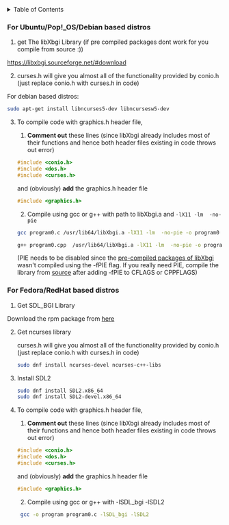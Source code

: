 <details>
<summary>Table of Contents</summary>

* [Ubuntu/Pop!_OS/Debian based distros](#for-ubuntupop_osdebian-based-distros)
* [Fedora/RedHat based distros](#for-fedoraredhat-based-distros)
</details>

### For Ubuntu/Pop!_OS/Debian based distros

1. get The libXbgi Library (if pre compiled packages dont work for you compile from source :))

https://libxbgi.sourceforge.net/#download

2. curses.h will give you almost all of the functionality provided by conio.h (just replace conio.h with curses.h in code)

For debian based distros:

```bash
sudo apt-get install libncurses5-dev libncursesw5-dev
```

3. To compile code with graphics.h header file, 

    1. **Comment out** these lines (since libXbgi already includes most of their functions and hence both header files existing in code throws out error)
    
    ```c
    #include <conio.h>
    #include <dos.h>
    #include <curses.h>
    ```

    and (obviously) **add** the graphics.h header file

    ```c
    #include <graphics.h>     
    ```

   2. Compile using gcc or g++ with path to libXbgi.a and `-lX11 -lm  -no-pie`
  
   
    
    ```bash
    gcc program0.c /usr/lib64/libXbgi.a -lX11 -lm  -no-pie -o program0
    ```
    
    ```bash
    g++ program0.cpp  /usr/lib64/libXbgi.a -lX11 -lm  -no-pie -o program0
    ```
    
    (PIE needs to be disabled since the [pre-compiled packages of libXbgi](https://libxbgi.sourceforge.net/#download) wasn't compiled using the -fPIE flag. If you really need PIE, compile the library from [source](https://sourceforge.net/projects/libxbgi/files/xbgi-365.tar.gz) after adding -fPIE  to CFLAGS or CPPFLAGS)

### For Fedora/RedHat based distros

1. Get SDL_BGI Library 

Download the rpm package from [here](https://sdl-bgi.sourceforge.io/#:~:text=compiled%20with%20SDL_bgi.-,Download,-The%20current%20release)

2. Get ncurses library

    curses.h will give you almost all of the functionality provided by conio.h (just replace conio.h with curses.h in code)

    ```bash
    sudo dnf install ncurses-devel ncurses-c++-libs
    ```

3. Install SDL2

    ```bash
    sudo dnf install SDL2.x86_64
    sudo dnf install SDL2-devel.x86_64
    ```
4. To compile code with graphics.h header file, 

    1. **Comment out** these lines (since libXbgi already includes most of their functions and hence both header files existing in code throws out error)
    
    ```c
    #include <conio.h>
    #include <dos.h>
    #include <curses.h>
    ```

    and (obviously) **add** the graphics.h header file

    ```c
    #include <graphics.h>     
    ```

    2. Compile using gcc or g++ with -lSDL_bgi -lSDL2
      
     ```bash
      gcc -o program program0.c -lSDL_bgi -lSDL2
      ```
